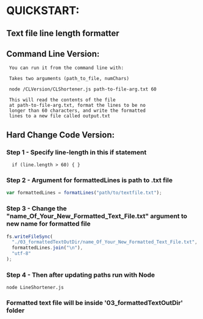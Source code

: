 # QUICKSTART:

## Text file line length formatter

## Command Line Version:

```
 You can run it from the command line with:

 Takes two arguments (path_to_file, numChars)

 node /CLVersion/CLShortener.js path-to-file-arg.txt 60

 This will read the contents of the file
 at path-to-file-arg.txt, format the lines to be no
 longer than 60 characters, and write the formatted
 lines to a new file called output.txt

```

## Hard Change Code Version:

### Step 1 - Specify line-length in this if statement

```
  if (line.length > 60) { }
```

### Step 2 - Argument for formattedLines is path to .txt file

```javascript
var formattedLines = formatLines("path/to/textfile.txt");
```

### Step 3 - Change the "name_Of_Your_New_Formatted_Text_File.txt" argument to new name for formatted file

```javascript
fs.writeFileSync(
  "./03_formattedTextOutDir/name_Of_Your_New_Formatted_Text_File.txt",
  formattedLines.join("\n"),
  "utf-8"
);
```

### Step 4 - Then after updating paths run with Node

```
node LineShortener.js
```

### Formatted text file will be inside '03_formattedTextOutDir' folder
